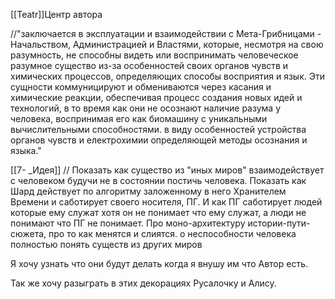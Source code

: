 
[[Teatr]]Центр автора

//"заключается в эксплуатации и взаимодействии с Мета-Грибницами - Начальством, Администрацией и Властями, которые, несмотря на свою разумность, не способны видеть или воспринимать человеческое разумное существо из-за особенностей своих органов чувств и химических процессов, определяющих способы восприятия и язык. Эти сущности коммуницируют и обмениваются через касания и химические реакции, обеспечивая процесс создания новых идей и технологий, в то время как они не осознают наличие разума у человека, воспринимая его как биомашину с уникальными вычислительными способностями. в виду особенностей устройства органов чувств и електрохимии определяющей методы осознания и языка."

[[7- _Идея]]
// Показать как существо из "иных миров" взаимодействует с человеком будучи не в состоянии постичь человека. Показать как Шард действует по алгоритму заложенному в него Хранителем Времени и саботирует своего носителя, ПГ. И как ПГ саботирует людей которые ему служат хотя он не понимает что ему служат, а люди не понимают что ПГ не понимает. Про моно-архитектуру истории-пути-сюжета, про то как менятся и слиятся. о неспособности человека полностью понять существ из других миров

Я хочу узнать что они будут делать когда я внушу им что Автор есть.

Так же хочу разыграть в этих декорациях Русалочку и Алису.